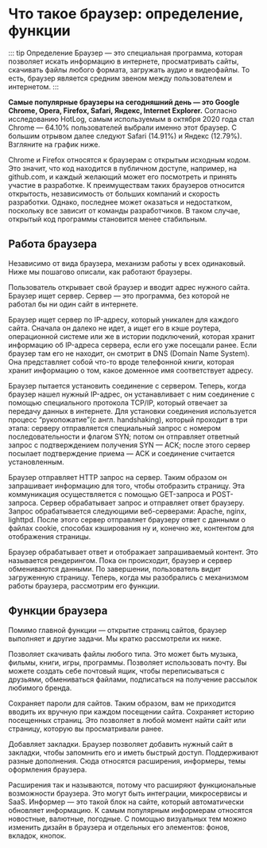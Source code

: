 # Что такое браузер: определение, функции

::: tip Определение
Браузер — это специальная программа, которая позволяет искать информацию в 
интернете, просматривать сайты, скачивать файлы любого формата, загружать 
аудио и видеофайлы. 
То есть, браузер является средним звеном между пользователем и интернетом.
:::

<b>Самые популярные браузеры на сегодняшний день — это Google Chrome, Opera, Firefox, Safari, Яндекс, 
Internet Explorer.</b> Согласно исследованию HotLog, самым используемым в октября 2020 года стал 
Chrome — 64.10% пользователей выбрали именно этот браузер. С большим отрывом далее 
следуют Safari (14.91%) и Яндекс (12.79%). Взгляните на график ниже.

Chrome и Firefox относятся к браузерам с открытым исходным кодом. 
Это значит, что код находится в публичном доступе, например, на github.com, 
и каждый желающий может его посмотреть и принять участие в разработке. 
К преимуществам таких браузеров относится открытость, независимость от 
больших компаний и скорость разработки. Однако, последнее может оказаться и 
недостатком, поскольку все зависит от команды разработчиков. В таком случае, 
открытый код программы становится менее стабильным.

## Работа браузера

Независимо от вида браузера, механизм работы у всех одинаковый. 
Ниже мы пошагово описали, как работают браузеры.

Пользователь открывает свой браузер и вводит адрес нужного сайта.
Браузер ищет сервер. Сервер — это программа, без которой не работал бы ни один сайт в интернете. <br>

Браузер ищет сервер по IP-адресу, который уникален для каждого сайта. Сначала он далеко не идет, 
а ищет его в кэше роутера, операционной системе или же в истории подключений, которая хранит 
информацию об IP-адреса сервера, если его уже посещали ранее. Если браузер там его не находит, 
он смотрит в DNS (Domain Name System). Она представляет собой что-то вроде телефонной книги, 
которая хранит информацию о том, какое доменное имя соответствует адресу.<br>

Браузер пытается установить соединение с сервером. Теперь, когда браузер нашел нужный IP-адрес, 
он устанавливает с ним соединение с помощью специального протокола TCP/IP, который отвечает 
за передачу данных в интернете. Для установки соединения используется процесс “рукопожатие”(с англ. handshaking), 
который проходит в три этапа: серверу отправляется специальный запрос с номером последовательности и 
флагом SYN; потом он отправляет ответный запрос с подтверждением получения SYN — ACK; после этого 
сервер посылает подтверждение приема — ACK и соединение считается установленным. <br>

Браузер отправляет HTTP запрос на сервер. Таким образом он запрашивает информацию для того, 
чтобы отобразить страницу. Эта коммуникация осуществляется с помощью GET-запроса и POST-запроса.
Сервер обрабатывает запрос и отправляет ответ браузеру. Запрос обрабатывается следующими 
веб-серверами: Apache, nginx, lighttpd. После этого сервер отправляет браузеру ответ с данными о 
файлах cookie, способах кэширования ну и, конечно же, контентом для отображения страницы. <br>

Браузер обрабатывает ответ и отображает запрашиваемый контент. Это называется рендерингом. 
Пока он происходит, браузер и сервер обмениваются данными. По завершении, пользователь видит 
загруженную страницу.
Теперь, когда мы разобрались с механизмом работы браузера, рассмотрим его функции.

## Функции браузера

Помимо главной функции — открытие страниц сайтов, браузер выполняет и другие задачи. 
Мы кратко рассмотрели их ниже.

Позволяет скачивать файлы любого типа. Это может быть музыка, фильмы, книги, игры, программы.
Позволяет использовать почту. Вы можете создать себе почтовый ящик, чтобы переписываться с друзьями, 
обмениваться файлами, подписаться на получение рассылок любимого бренда. <br>

Сохраняет пароли для сайтов. Таким образом, вам не приходится вводить их вручную при каждом посещении сайта.
Сохраняет историю посещенных страниц. Это позволяет в любой момент найти сайт или страницу, которую вы 
просматривали ранее. <br>

Добавляет закладки. Браузер позволяет добавить нужный сайт в закладки, чтобы запомнить его и иметь быстрый доступ.
Поддерживают разные дополнения. Сюда относятся расширения, информеры, темы оформления браузера. <br>

Расширения так и называются, потому что расширяют функциональные возможности браузера. Это могут быть 
интеграции, микросервисы и SaaS. Информер — это такой блок на сайте, который автоматически обновляет информацию. 
К самым популярным информерам относятся новостные, валютные, погодные. С помощью визуальных тем можно изменить 
дизайн в браузера и отдельных его элементов: фонов, вкладок, кнопок.